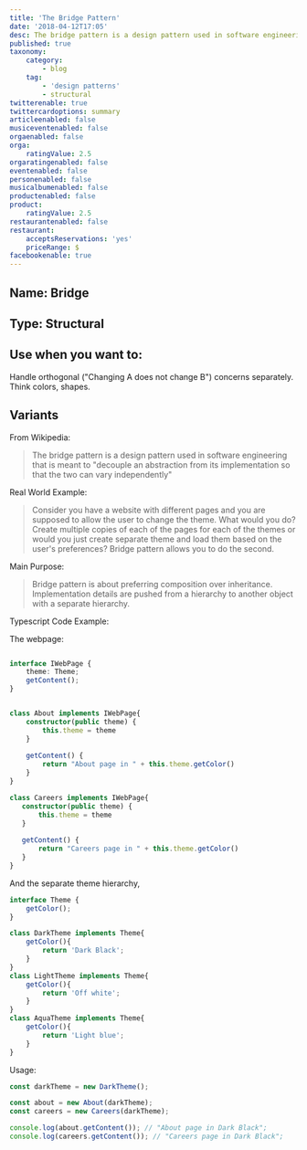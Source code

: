 ```yaml
---
title: 'The Bridge Pattern'
date: '2018-04-12T17:05'
desc: The bridge pattern is a design pattern used in software engineering that is meant to "decouple an abstraction from its implementation so that the two can vary independently"
published: true
taxonomy:
    category:
        - blog
    tag:
        - 'design patterns'
        - structural
twitterenable: true
twittercardoptions: summary
articleenabled: false
musiceventenabled: false
orgaenabled: false
orga:
    ratingValue: 2.5
orgaratingenabled: false
eventenabled: false
personenabled: false
musicalbumenabled: false
productenabled: false
product:
    ratingValue: 2.5
restaurantenabled: false
restaurant:
    acceptsReservations: 'yes'
    priceRange: $
facebookenable: true
---
```


## Name: Bridge

## Type: Structural

## Use when you want to:
Handle orthogonal ("Changing A does not change B") concerns separately. Think colors, shapes.


## Variants


From Wikipedia:

> The bridge pattern is a design pattern used in software engineering that is meant to "decouple an abstraction from its implementation so that the two can vary independently"

Real World Example:

>  Consider you have a website with different pages and you are supposed to allow the user to change the theme. What would you do? Create multiple copies of each of the pages for each of the themes or would you just create separate theme and load them based on the user's preferences? Bridge pattern allows you to do the second.

Main Purpose:

> Bridge pattern is about preferring composition over inheritance. Implementation details are pushed from a hierarchy to another object with a separate hierarchy.

Typescript Code Example:

The webpage:

```ts

interface IWebPage {
    theme: Theme;
    getContent();
}


class About implements IWebPage{ 
    constructor(public theme) {
        this.theme = theme
    }
    
    getContent() {
        return "About page in " + this.theme.getColor()
    }
}

class Careers implements IWebPage{
   constructor(public theme) {
       this.theme = theme
   }
   
   getContent() {
       return "Careers page in " + this.theme.getColor()
   } 
}
```

And the separate theme hierarchy,

```ts
interface Theme {
    getColor();
}

class DarkTheme implements Theme{
    getColor(){
        return 'Dark Black';
    }
}
class LightTheme implements Theme{
    getColor(){
        return 'Off white';
    }
}
class AquaTheme implements Theme{
    getColor(){
        return 'Light blue';
    }
}
```

Usage:

```ts
const darkTheme = new DarkTheme();

const about = new About(darkTheme);
const careers = new Careers(darkTheme);

console.log(about.getContent()); // "About page in Dark Black";
console.log(careers.getContent()); // "Careers page in Dark Black";

```
<script async src="//jsfiddle.net/harps116/vsp3kdL1/11/embed/js,result/"></script>